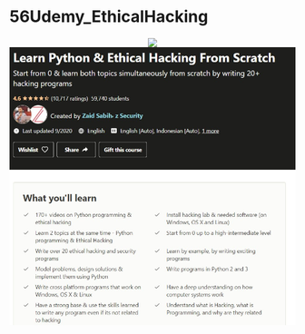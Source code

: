 # 56Udemy_EthicalHacking
<div align = "center">
  <img align="center" src= "https://github.com/VinayakBector2002/VinayakBector2002/blob/master/Vlogo.jpg" />
</div>
<div align = "center">
  <img align="center" src= "https://github.com/VinayakBector2002/56Udemy_EthicalHacking/blob/master/Annotation%202020-09-19%20020438.jpg" />
</div>

